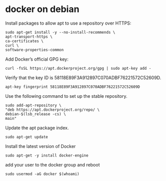 # docker on debian

Install packages to allow apt to use a repository over HTTPS:

```
sudo apt-get install -y --no-install-recommends \
apt-transport-https \
ca-certificates \
curl \
software-properties-common
```

Add Docker’s official GPG key:

```
curl -fsSL https://apt.dockerproject.org/gpg | sudo apt-key add -
```

Verify that the key ID is 58118E89F3A912897C070ADBF76221572C52609D.

```
apt-key fingerprint 58118E89F3A912897C070ADBF76221572C52609D
```

Use the following command to set up the stable repository.

```
sudo add-apt-repository \
"deb https://apt.dockerproject.org/repo/ \
debian-$(lsb_release -cs) \
main"
```

Update the apt package index.

```
sudo apt-get update
```

Install the latest version of Docker

```
sudo apt-get -y install docker-engine
```

add your user to the docker group and reboot

```
sudo usermod -aG docker $(whoami)
```
